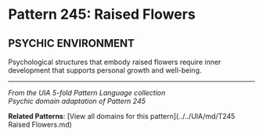 # Pattern 245: Raised Flowers

## PSYCHIC ENVIRONMENT

Psychological structures that embody raised flowers require inner development that supports personal growth and well-being.

---

*From the UIA 5-fold Pattern Language collection*  
*Psychic domain adaptation of Pattern 245*

**Related Patterns**: [View all domains for this pattern](../../UIA/md/T245 Raised Flowers.md)